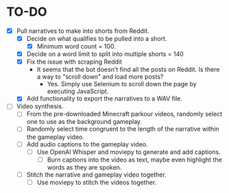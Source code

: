 # TO-DO

- [x] Pull narratives to make into shorts from Reddit.
  - [x] Decide on what qualifies to be pulled into a short.
    - [x] Minimum word count = 100.
  - [x] Decide on a word limit to split into multiple shorts = 140
  - [x] Fix the issue with scraping Reddit
    - It seems that the bot doesn't find all the posts on Reddit. Is there a way to "scroll down" and load more posts?
      - Yes. Simply use Selenium to scroll down the page by executing JavaScript.
  - [x] Add functionality to export the narratives to a WAV file.

- [ ] Video synthesis.
  - [ ] From the pre-downloaded Minecraft parkour videos, randomly select one to use as the background gameplay.
  - [ ] Randomly select time congruent to the length of the narrative within the gameplay video.
  - [ ] Add audio captions to the gameplay video.
    - [ ] Use OpenAI Whisper and moviepy to generate and add captions.
      - [ ] Burn captions into the video as text, maybe even highlight the words as they are spoken.
  - [ ] Stitch the narrative and gameplay video together.
    - [ ] Use moviepy to stitch the videos together.